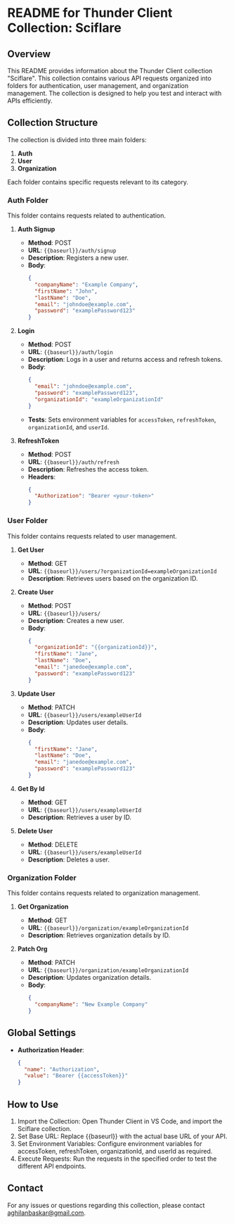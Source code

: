 # README for Thunder Client Collection: Sciflare

## Overview
This README provides information about the Thunder Client collection "Sciflare". This collection contains various API requests organized into folders for authentication, user management, and organization management. The collection is designed to help you test and interact with APIs efficiently.

## Collection Structure
The collection is divided into three main folders:

1. **Auth**
2. **User**
3. **Organization**

Each folder contains specific requests relevant to its category.

### Auth Folder
This folder contains requests related to authentication.

1. **Auth Signup**
   - **Method**: POST
   - **URL**: `{{baseurl}}/auth/signup`
   - **Description**: Registers a new user.
   - **Body**:
     ```json
     {
       "companyName": "Example Company",
       "firstName": "John",
       "lastName": "Doe",
       "email": "johndoe@example.com",
       "password": "examplePassword123"
     }
     ```

2. **Login**
   - **Method**: POST
   - **URL**: `{{baseurl}}/auth/login`
   - **Description**: Logs in a user and returns access and refresh tokens.
   - **Body**:
     ```json
     {
       "email": "johndoe@example.com",
       "password": "examplePassword123",
       "organizationId": "exampleOrganizationId"
     }
     ```
   - **Tests**: Sets environment variables for `accessToken`, `refreshToken`, `organizationId`, and `userId`.

3. **RefreshToken**
   - **Method**: POST
   - **URL**: `{{baseurl}}/auth/refresh`
   - **Description**: Refreshes the access token.
   - **Headers**:
     ```json
     {
       "Authorization": "Bearer <your-token>"
     }
     ```

### User Folder
This folder contains requests related to user management.

1. **Get User**
   - **Method**: GET
   - **URL**: `{{baseurl}}/users/?organizationId=exampleOrganizationId`
   - **Description**: Retrieves users based on the organization ID.

2. **Create User**
   - **Method**: POST
   - **URL**: `{{baseurl}}/users/`
   - **Description**: Creates a new user.
   - **Body**:
     ```json
     {
       "organizationId": "{{organizationId}}",
       "firstName": "Jane",
       "lastName": "Doe",
       "email": "janedoe@example.com",
       "password": "examplePassword123"
     }
     ```

3. **Update User**
   - **Method**: PATCH
   - **URL**: `{{baseurl}}/users/exampleUserId`
   - **Description**: Updates user details.
   - **Body**:
     ```json
     {
       "firstName": "Jane",
       "lastName": "Doe",
       "email": "janedoe@example.com",
       "password": "examplePassword123"
     }
     ```

4. **Get By Id**
   - **Method**: GET
   - **URL**: `{{baseurl}}/users/exampleUserId`
   - **Description**: Retrieves a user by ID.

5. **Delete User**
   - **Method**: DELETE
   - **URL**: `{{baseurl}}/users/exampleUserId`
   - **Description**: Deletes a user.

### Organization Folder
This folder contains requests related to organization management.

1. **Get Organization**
   - **Method**: GET
   - **URL**: `{{baseurl}}/organization/exampleOrganizationId`
   - **Description**: Retrieves organization details by ID.

2. **Patch Org**
   - **Method**: PATCH
   - **URL**: `{{baseurl}}/organization/exampleOrganizationId`
   - **Description**: Updates organization details.
   - **Body**:
     ```json
     {
       "companyName": "New Example Company"
     }
     ```

## Global Settings
- **Authorization Header**:
  ```json
  {
    "name": "Authorization",
    "value": "Bearer {{accessToken}}"
  }

## How to Use
1. Import the Collection: Open Thunder Client in VS Code, and import the Sciflare collection.
2. Set Base URL: Replace {{baseurl}} with the actual base URL of your API.
3. Set Environment Variables: Configure environment variables for accessToken, refreshToken, organizationId, and userId as required.
4. Execute Requests: Run the requests in the specified order to test the different API endpoints.

## Contact
For any issues or questions regarding this collection, please contact [aghilanbaskar@gmail.com](mailto:aghilanbaskar@gmail.com).

